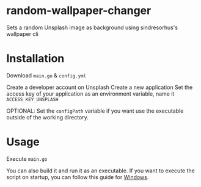 # random-wallpaper-changer
Sets a random Unsplash image as background using sindresorhus's wallpaper cli

# Installation
Download ``main.go`` & ``config.yml``

Create a developer account on Unsplash
Create a new application
Set the access key of your application as an environment variable, name it ``ACCESS_KEY_UNSPLASH``

OPTIONAL: Set the ``configPath`` variable if you want use the executable outside of the working directory.

# Usage 
Execute ``main.go``

You can also build it and run it as an executable.
If you want to execute the script on startup, you can follow this guide for [Windows](https://www.howtogeek.com/208224/how-to-add-programs-files-and-folders-to-system-startup-in-windows-8.1/).
